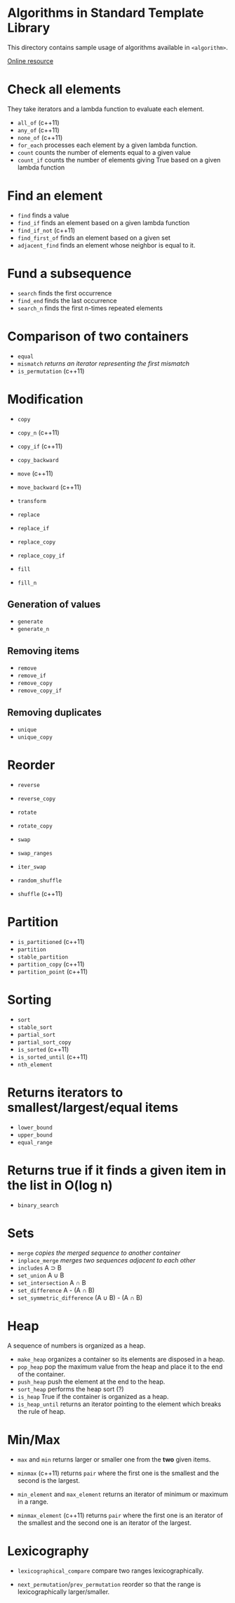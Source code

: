 # Algorithms in Standard Template Library

This directory contains sample usage of algorithms available in `<algorithm>`.

[Online resource](http://www.cplusplus.com/reference/algorithm/)

# Check all elements
They take iterators and a lambda function to evaluate each element.

- `all_of` (c++11)
- `any_of` (c++11)
- `none_of` (c++11)
- `for_each`
  processes each element by a given lambda function.
- `count`
  counts the number of elements equal to a given value
- `count_if`
  counts the number of elements giving True based on a given lambda function

# Find an element
- `find`
  finds a value
- `find_if`
  finds an element based on a given lambda function
- `find_if_not` (c++11)
- `find_first_of`
  finds an element based on a given set
- `adjacent_find`
  finds an element whose neighbor is equal to it.

# Fund a subsequence
- `search`
  finds the first occurrence
- `find_end`
  finds the last occurrence
- `search_n`
  finds the first n-times repeated elements

# Comparison of two containers
- `equal`
- `mismatch`
  *returns an iterator representing the first mismatch*
- `is_permutation` (c++11)

# Modification
- `copy`
- `copy_n` (c++11)
- `copy_if` (c++11)
- `copy_backward`
- `move` (c++11)
- `move_backward` (c++11)

- `transform`

- `replace`
- `replace_if`
- `replace_copy`
- `replace_copy_if`
- `fill`
- `fill_n`

## Generation of values
- `generate`
- `generate_n`

## Removing items
- `remove`
- `remove_if`
- `remove_copy`
- `remove_copy_if`

## Removing duplicates
- `unique`
- `unique_copy`

# Reorder
- `reverse`
- `reverse_copy`

- `rotate`
- `rotate_copy`

- `swap`
- `swap_ranges`
- `iter_swap`

- `random_shuffle`
- `shuffle` (c++11)

# Partition
- `is_partitioned` (c++11)
- `partition`
- `stable_partition`
- `partition_copy` (c++11)
- `partition_point` (c++11)

# Sorting
- `sort`
- `stable_sort`
- `partial_sort`
- `partial_sort_copy`
- `is_sorted` (c++11)
- `is_sorted_until` (c++11)
- `nth_element`

# Returns iterators to smallest/largest/equal items
- `lower_bound`
- `upper_bound`
- `equal_range`

# Returns true if it finds a given item in the list in O(log n)
- `binary_search`

# Sets
- `merge`
  *copies the merged sequence to another container*
- `inplace_merge`
  *merges two sequences adjacent to each other*
- `includes`
  A ⊃ B
- `set_union`
  A ∪ B
- `set_intersection`
  A ∩ B
- `set_difference`
  A - (A ∩ B)
- `set_symmetric_difference`
  (A ∪ B) - (A ∩ B)

# Heap
A sequence of numbers is organized as a heap.
- `make_heap`
  organizes a container so its elements are disposed in a heap.
- `pop_heap`
  pop the maximum value from the heap and place it to the end of the container.
- `push_heap`
  push the element at the end to the heap.
- `sort_heap`
  performs the heap sort (?)
- `is_heap`
  True if the container is organized as a heap.
- `is_heap_until`
  returns an iterator pointing to the element which breaks the rule of heap.

# Min/Max
- `max` and `min`
  returns larger or smaller one from the **two** given items.

- `minmax` (c++11)
  returns `pair` where the first one is the smallest and the second is the
  largest.

- `min_element` and `max_element`
  returns an iterator of minimum or maximum in a range.

- `minmax_element` (c++11)
  returns `pair` where the first one is an iterator of the smallest and the
  second one is an iterator of the largest.

# Lexicography

- `lexicographical_compare`
  compare two ranges lexicographically.

- `next_permutation`/`prev_permutation`
  reorder so that the range is lexicographically larger/smaller.
